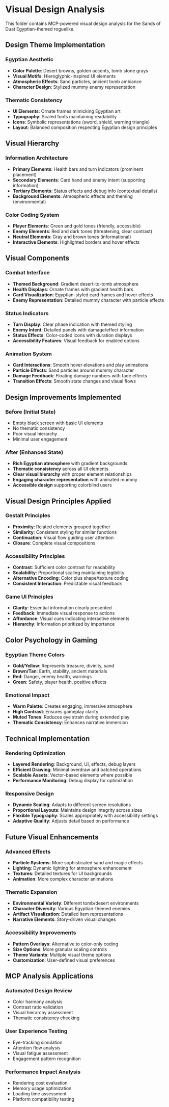 # Visual Design Analysis

This folder contains MCP-powered visual design analysis for the Sands of Duat Egyptian-themed roguelike.

## Design Theme Implementation

### Egyptian Aesthetic
- **Color Palette**: Desert browns, golden accents, tomb stone grays
- **Visual Motifs**: Hieroglyphic-inspired UI elements
- **Atmospheric Effects**: Sand particles, ancient tomb ambiance
- **Character Design**: Stylized mummy enemy representation

### Thematic Consistency
- **UI Elements**: Ornate frames mimicking Egyptian art
- **Typography**: Scaled fonts maintaining readability
- **Icons**: Symbolic representations (sword, shield, warning triangle)
- **Layout**: Balanced composition respecting Egyptian design principles

## Visual Hierarchy

### Information Architecture
- **Primary Elements**: Health bars and turn indicators (prominent placement)
- **Secondary Elements**: Card hand and enemy intent (supporting information)
- **Tertiary Elements**: Status effects and debug info (contextual details)
- **Background Elements**: Atmospheric effects and theming (environmental)

### Color Coding System
- **Player Elements**: Green and gold tones (friendly, accessible)
- **Enemy Elements**: Red and dark tones (threatening, clear contrast)
- **Neutral Elements**: Gray and brown tones (informational)
- **Interactive Elements**: Highlighted borders and hover effects

## Visual Components

### Combat Interface
- **Themed Background**: Gradient desert-to-tomb atmosphere
- **Health Displays**: Ornate frames with gradient health bars
- **Card Visualization**: Egyptian-styled card frames and hover effects
- **Enemy Representation**: Detailed mummy character with particle effects

### Status Indicators
- **Turn Display**: Clear phase indication with themed styling
- **Enemy Intent**: Detailed panels with damage/effect information
- **Status Effects**: Color-coded icons with duration displays
- **Accessibility Features**: Visual feedback for enabled options

### Animation System
- **Card Interactions**: Smooth hover elevations and play animations
- **Particle Effects**: Sand particles around mummy character
- **Damage Feedback**: Floating damage numbers with fade effects
- **Transition Effects**: Smooth state changes and visual flows

## Design Improvements Implemented

### Before (Initial State)
- Empty black screen with basic UI elements
- No thematic consistency
- Poor visual hierarchy
- Minimal user engagement

### After (Enhanced State)
- **Rich Egyptian atmosphere** with gradient backgrounds
- **Thematic consistency** across all UI elements
- **Clear visual hierarchy** with proper element relationships
- **Engaging character representation** with animated mummy
- **Accessible design** supporting colorblind users

## Visual Design Principles Applied

### Gestalt Principles
- **Proximity**: Related elements grouped together
- **Similarity**: Consistent styling for similar functions
- **Continuation**: Visual flow guiding user attention
- **Closure**: Complete visual compositions

### Accessibility Principles
- **Contrast**: Sufficient color contrast for readability
- **Scalability**: Proportional scaling maintaining legibility
- **Alternative Encoding**: Color plus shape/texture coding
- **Consistent Interaction**: Predictable visual feedback

### Game UI Principles
- **Clarity**: Essential information clearly presented
- **Feedback**: Immediate visual response to actions
- **Affordance**: Visual cues indicating interactive elements
- **Hierarchy**: Information prioritized by importance

## Color Psychology in Gaming

### Egyptian Theme Colors
- **Gold/Yellow**: Represents treasure, divinity, sand
- **Brown/Tan**: Earth, stability, ancient materials
- **Red**: Danger, enemy health, warnings
- **Green**: Safety, player health, positive effects

### Emotional Impact
- **Warm Palette**: Creates engaging, immersive atmosphere
- **High Contrast**: Ensures gameplay clarity
- **Muted Tones**: Reduces eye strain during extended play
- **Thematic Consistency**: Enhances narrative immersion

## Technical Implementation

### Rendering Optimization
- **Layered Rendering**: Background, UI, effects, debug layers
- **Efficient Drawing**: Minimal overdraw and batched operations
- **Scalable Assets**: Vector-based elements where possible
- **Performance Monitoring**: Debug display for optimization

### Responsive Design
- **Dynamic Scaling**: Adapts to different screen resolutions
- **Proportional Layouts**: Maintains design integrity across sizes
- **Flexible Typography**: Scales appropriately with accessibility settings
- **Adaptive Quality**: Adjusts detail based on performance

## Future Visual Enhancements

### Advanced Effects
- **Particle Systems**: More sophisticated sand and magic effects
- **Lighting**: Dynamic lighting for atmosphere enhancement
- **Textures**: Detailed textures for UI backgrounds
- **Animation**: More complex character animations

### Thematic Expansion
- **Environmental Variety**: Different tomb/desert environments
- **Character Diversity**: Various Egyptian-themed enemies
- **Artifact Visualization**: Detailed item representations
- **Narrative Elements**: Story-driven visual changes

### Accessibility Improvements
- **Pattern Overlays**: Alternative to color-only coding
- **Size Options**: More granular scaling controls
- **Theme Variants**: Multiple visual theme options
- **Customization**: User-defined visual preferences

## MCP Analysis Applications

### Automated Design Review
- Color harmony analysis
- Contrast ratio validation
- Visual hierarchy assessment
- Thematic consistency checking

### User Experience Testing
- Eye-tracking simulation
- Attention flow analysis
- Visual fatigue assessment
- Engagement pattern recognition

### Performance Impact Analysis
- Rendering cost evaluation
- Memory usage optimization
- Loading time assessment
- Platform compatibility testing